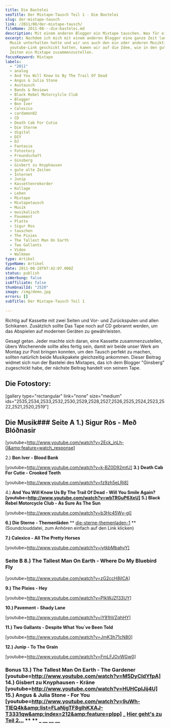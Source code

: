 ```yaml
---
title: Die Bastelei
seoTitle: Der Mixtape-Tausch Teil 1 - Die Bastelei
slug: der-mixtape-tausch
link: /2011/08/der-mixtape-tausch/
fileName: 2011-08---die-bastelei.md
description: Mit einem anderen Blogger ein Mixtape tauschen. Was für eine geniale Idee!
excerpt: Nachdem ich mich mit einem anderen Blogger eine ganze Zeit lang über
  Musik unterhalten hatte und wir uns auch den ein oder anderen Musiktipp via
  youtube-Link geschickt hatten, kamen wir auf die Idee, wie in den guten alten
  Zeiten ein Mixtape zusammenzustellen.
focusKeyword: Mixtape
labels:
  - "2011"
  - analog
  - And You Will Know Us By The Trail Of Dead
  - Angus & Julia Stone
  - Austausch
  - Bands & Reviews
  - Black Rebel Motorcylcle Club
  - Blogger
  - Bon Iver
  - Calexico
  - cardamon82
  - CD
  - Death Cab For Cutie
  - Die Sterne
  - digital
  - DIY
  - DJ
  - Fantasie
  - Fotostory
  - Freundschaft
  - Ginsberg
  - Gisbert zu Knyphausen
  - gute alte Zeiten
  - Internet
  - Junip
  - Kassettenrekorder
  - Kollage
  - Leben
  - Mixtape
  - Mixtapetausch
  - Musik
  - musikalisch
  - Pavement
  - Platte
  - Sigur Ros
  - tauschen
  - The Pixies
  - The Tallest Man On Earth
  - Two Gallants
  - Video
  - Walkman
type: Artikel
typeName: Artikel
date: 2011-08-28T07:42:07.000Z
status: publish
isWerbung: false
isAffiliate: false
thumbnailId: "2520"
image: /img/demo.jpg
errors: []
subTitle: Der Mixtape-Tausch Teil 1
  
---
```


Richtig auf Kassette mit zwei Seiten und Vor- und Zurückspulen und allen
Schikanen. Zusätzlich sollte Das Tape noch auf CD gebrannt werden, um das
Abspielen auf modernen Geräten zu gewährleisten.

Gesagt getan. Jeder machte sich daran, eine Kassette zusammenzustellen, übers
Wochenende sollte alles fertig sein, damit wir beide unser Werk am Montag zur
Post bringen konnten, um den Tausch perfekt zu machen, sollten natürlich beide
Musikpakete gleichzeitig ankommen. Dieser Beitrag widmet sich nun der Bastelei
des Mixtapes, das ich dem Blogger "Ginsberg" zugeschickt habe, der nächste
Beitrag handelt von seinem Tape.

## Die Fotostory:

[gallery type="rectangular" link="none" size="medium"
ids="2535,2534,2533,2532,2530,2529,2528,2527,2526,2525,2524,2523,2522,2521,2520,2519"]

## Die Musik### Seite A **1.) Sigur Ròs - Með Blóðnasir**

[youtube=http://www.youtube.com/watch?v=2Eck_inLh-0&amp;feature=watch_response]

2.) **Bon Iver - Blood Bank**

[youtube=http://www.youtube.com/watch?v=k-BZ0D92mtU] **3.)** **Death Cab For
Cutie - Crooked Teeth**

[youtube=http://www.youtube.com/watch?v=fz9zh5eLRi8]

4.) **And You Will Know Us By The Trail Of Dead - Will You Smile Again?**
**[youtube=http://www.youtube.com/watch?v=wbTRGuP6XeU]** **5.) Black Rebel
Motorcycle Club - As Sure As The Sun**

[youtube=http://www.youtube.com/watch?v=b3Hc45Wy-gI]

**6.) Die Sterne - Themenläden** **
[die-sterne-themenladen-1](http://soundcloud.com/tichy-1313/die-sterne-themenladen-1)
** (Soundclouddatei, zum Anhören einfach auf den Link klicken)

**7.) Calexico - All The Pretty Horses**

[youtube=http://www.youtube.com/watch?v=iytkbMbahvY]

### Seite B **8.) The Tallest Man On Earth - Where Do My Bluebird Fly**

[youtube=http://www.youtube.com/watch?v=zG2ccH8jlCA]

**9.) The Pixies - Hey**

[youtube=http://www.youtube.com/watch?v=PIkWJZf33UY]

**10.) Pavement - Shady Lane**

[youtube=http://www.youtube.com/watch?v=iY91hVZqhHY]

**11.) Two Gallants - Despite What You´ve Been Told**

[youtube=http://www.youtube.com/watch?v=JmK3h71cN80]

**12.) Junip - To The Grain**

[youtube=http://www.youtube.com/watch?v=FmLFJOvWGw0]

### Bonus **13.) The Tallest Man On Earth - The Gardener** **[youtube=http://www.youtube.com/watch?v=M5DyCIdYfpA]** **14.) Gisbert zu Knyphausen - Kräne** **[youtube=http://www.youtube.com/watch?v=HUHCplJij4U]** **15.) Angus &amp; Julia Stone - For You** **[youtube=http://www.youtube.com/watch?v=9uWh-TlEQ4k&amp;list=FLaNjgTF8glhKXAJ-T3331qw&amp;index=212&amp;feature=plpp]** _ [Hier geht's zu Teil 2...](/2011/08/der-mixtape-tausch-2/) ** [](http://www.youtube.com/watch?v=b3Hc45Wy-gI) ** _ [](http://www.youtube.com/watch?v=b3Hc45Wy-gI) \_**\_ \_\_** **\_\_**

  